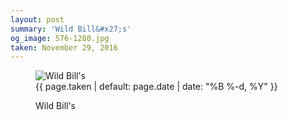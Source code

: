 ```yaml
---
layout: post
summary: 'Wild Bill&#x27;s'
og_image: 576-1280.jpg
taken: November 29, 2016
---
```


<figure class="post" data-src="{{ site.assets_url }}/{{ page.og_image }}" data-sub-html='#caption-{{ page.id | remove_first: "/" }}'>
<img alt="Wild Bill's" sizes="(min-width: 700px) 50vw, calc(100vw - 2rem)" src="{{ site.assets_url }}/576-640.jpg" srcset="{{ site.assets_url }}/576-320.jpg 320w, {{ site.assets_url }}/576-640.jpg 640w, {{ site.assets_url }}/576-960.jpg 960w, {{ site.assets_url }}/576-1280.jpg 1280w"/>
<figcaption id='caption-{{ page.id | remove_first: "/" }}'>
<time>{{ page.taken | default: page.date | date: "%B %-d, %Y" }}</time>
<p>Wild Bill's</p>
</figcaption>
</figure>
